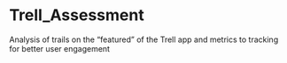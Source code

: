 # Trell_Assessment
Analysis of trails on the “featured” of the Trell app and metrics to tracking for better user engagement
